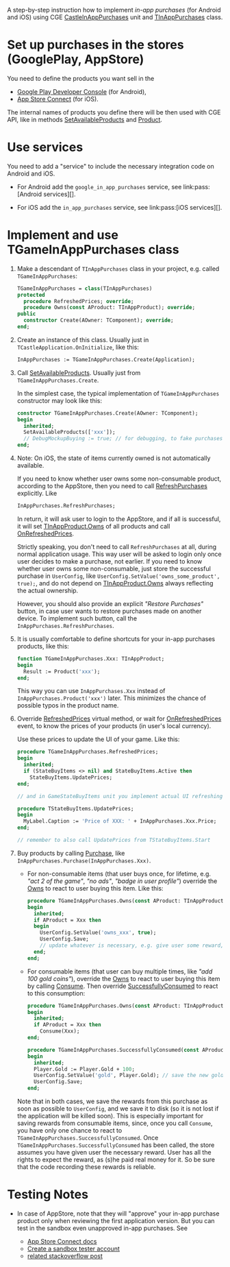 A step-by-step instruction how to implement _in-app purchases_ (for Android and iOS) using CGE [CastleInAppPurchases](https://castle-engine.io/apidoc-unstable/html/CastleInAppPurchases.html) unit and [TInAppPurchases](https://castle-engine.io/apidoc-unstable/html/CastleInAppPurchases.TInAppPurchases.html) class.

# Set up purchases in the stores (GooglePlay, AppStore)

You need to define the products you want sell in the 

- [Google Play Developer Console](https://developer.android.com/distribute/console/index.html) (for Android),
- [App Store Connect](https://appstoreconnect.apple.com/) (for iOS).

The internal names of products you define there will be then used with CGE API, like in methods [SetAvailableProducts](https://castle-engine.io/apidoc-unstable/html/CastleInAppPurchases.TInAppPurchases.html#SetAvailableProducts) and [Product](https://castle-engine.io/apidoc-unstable/html/CastleInAppPurchases.TInAppPurchases.html#Product).

# Use services

You need to add a "service" to include the necessary integration code  on Android and iOS. 

- For Android add the `google_in_app_purchases` service, see link:pass:[Android services][].

- For iOS add the `in_app_purchases` service, see link:pass:[iOS services][].

# Implement and use TGameInAppPurchases class

1. Make a descendant of `TInAppPurchases` class in your project, e.g. called `TGameInAppPurchases`:

    ```pascal
    TGameInAppPurchases = class(TInAppPurchases)
    protected
      procedure RefreshedPrices; override;
      procedure Owns(const AProduct: TInAppProduct); override;
    public
      constructor Create(AOwner: TComponent); override;
    end;
    ```

2. Create an instance of this class. Usually just in `TCastleApplication.OnInitialize`, like this:

    ```pascal
    InAppPurchases := TGameInAppPurchases.Create(Application);
    ```

3. Call [SetAvailableProducts](https://castle-engine.io/apidoc-unstable/html/CastleInAppPurchases.TInAppPurchases.html#SetAvailableProducts).  Usually just from `TGameInAppPurchases.Create`.

    In the simplest case, the typical implementation of `TGameInAppPurchases` constructor may look like this:

    ```pascal
    constructor TGameInAppPurchases.Create(AOwner: TComponent);
    begin
      inherited;
      SetAvailableProducts(['xxx']);
      // DebugMockupBuying := true; // for debugging, to fake purchases
    end;
    ```

4. Note: On iOS, the state of items currently owned is not automatically available.

    If you need to know whether user owns some non-consumable product, according to the AppStore, then you need to call [RefreshPurchases](https://castle-engine.io/apidoc-unstable/html/CastleInAppPurchases.TInAppPurchases.html#RefreshPurchases) explicitly. Like

    ```pascal
    InAppPurchases.RefreshPurchases;
    ```

    In return, it will ask user to login to the AppStore, and if all is successful, it will set [TInAppProduct.Owns](https://castle-engine.io/apidoc-unstable/html/CastleInAppPurchases.TInAppProduct.html#Owns) of all products and call [OnRefreshedPrices](https://castle-engine.io/apidoc-unstable/html/CastleInAppPurchases.TInAppPurchases.html#OnRefreshedPrices).

    Strictly speaking, you don't need to call `RefreshPurchases` at all, during normal application usage. This way user will be asked to login only once user decides to make a purchase, not earlier. If you need to know whether user owns some non-consumable, just store the successful purchase in `UserConfig`, like `UserConfig.SetValue('owns_some_product', true);`, and do not depend on [TInAppProduct.Owns](https://castle-engine.io/apidoc-unstable/html/CastleInAppPurchases.TInAppProduct.html#Owns) always reflecting the actual ownership.

    However, you should also provide an explicit _"Restore Purchases"_ button, in case user wants to restore purchases made on another device. To implement such button, call the `InAppPurchases.RefreshPurchases`.

5. It is usually comfortable to define shortcuts for your in-app purchases products, like this:

    ```pascal
    function TGameInAppPurchases.Xxx: TInAppProduct;
    begin
      Result := Product('xxx');
    end;
    ```

    This way you can use `InAppPurchases.Xxx` instead of `InAppPurchases.Product('xxx')` later. This minimizes the chance of possible typos in the product name.

6. Override [RefreshedPrices](https://castle-engine.io/apidoc-unstable/html/CastleInAppPurchases.TInAppPurchases.html#RefreshedPrices) virtual method, or wait for [OnRefreshedPrices](https://castle-engine.io/apidoc-unstable/html/CastleInAppPurchases.TInAppPurchases.html#OnRefreshedPrices) event, to know the prices of your products (in user's local currency).

    Use these prices to update the UI of your game. Like this:

    ```pascal
    procedure TGameInAppPurchases.RefreshedPrices;
    begin
      inherited;
      if (StateBuyItems <> nil) and StateBuyItems.Active then
        StateBuyItems.UpdatePrices;
    end;

    // and in GameStateBuyItems unit you implement actual UI refreshing:

    procedure TStateBuyItems.UpdatePrices;
    begin
      MyLabel.Caption := 'Price of XXX: ' + InAppPurchases.Xxx.Price;
    end;

    // remember to also call UpdatePrices from TStateBuyItems.Start
    ```

7. Buy products by calling [Purchase](https://castle-engine.io/apidoc-unstable/html/CastleInAppPurchases.TInAppPurchases.html#Purchase), like `InAppPurchases.Purchase(InAppPurchases.Xxx)`.

    - For non-consumable items (that user buys once, for lifetime, e.g. _"act 2 of the game"_, _"no ads"_, _"badge in user profile"_) override the [Owns](https://castle-engine.io/apidoc-unstable/html/CastleInAppPurchases.TInAppPurchases.html#Owns) to react to user buying this item. Like this:

        ```pascal
        procedure TGameInAppPurchases.Owns(const AProduct: TInAppProduct);
        begin
          inherited;
          if AProduct = Xxx then
          begin
            UserConfig.SetValue('owns_xxx', true);
            UserConfig.Save;
            // update whatever is necessary, e.g. give user some reward, update the UI etc.
          end;
        end;
        ```

    -  For consumable items (that user can buy multiple times, like _"add 100 gold coins"_), override the [Owns](https://castle-engine.io/apidoc-unstable/html/CastleInAppPurchases.TInAppPurchases.html#Owns) to react to user buying this item by calling [Consume](https://castle-engine.io/apidoc-unstable/html/CastleInAppPurchases.TInAppPurchases.html#Consume).  Then override [SuccessfullyConsumed](https://castle-engine.io/apidoc-unstable/html/CastleInAppPurchases.TInAppPurchases.html#SuccessfullyConsumed) to react to this consumption:

        ```pascal
        procedure TGameInAppPurchases.Owns(const AProduct: TInAppProduct);
        begin
          inherited;
          if AProduct = Xxx then
            Consume(Xxx);
        end;

        procedure TGameInAppPurchases.SuccessfullyConsumed(const AProduct: TInAppProduct);
        begin
          inherited;
          Player.Gold := Player.Gold + 100;
          UserConfig.SetValue('gold', Player.Gold); // save the new gold value
          UserConfig.Save;
        end;
        ```

    Note that in both cases, we save the rewards from this purchase as soon as possible to `UserConfig`, and we save it to disk (so it is not lost if the application will be killed soon). This is especially important for saving rewards from consumable items, since, once you call `Consume`, you have only one chance to react to `TGameInAppPurchases.SuccessfullyConsumed`. Once `TGameInAppPurchases.SuccessfullyConsumed` has been called, the store assumes you have given user the necessary reward. User has all the rights to expect the reward, as (s)he paid real money for it. So be sure that the code recording these rewards is reliable.

# Testing Notes

- In case of AppStore, note that they will "approve" your in-app purchase product only when reviewing the first application version. But you can test in the sandbox even unapproved in-app purchases. See

    - [App Store Connect docs](https://developer.apple.com/support/app-store-connect/)
    - [Create a sandbox tester account](https://help.apple.com/app-store-connect/#/dev8b997bee1)
    - [related stackoverflow post](https://stackoverflow.com/questions/17846662/in-app-purchase-and-apple-review)